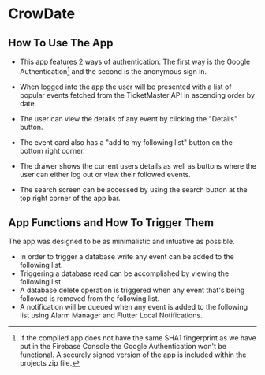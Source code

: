# CrowDate


## How To Use The App

 - This app features 2 ways of authentication. The first way is the
   Google Authentication[^auth]  and the second is the anonymous sign
   in.
 - When logged into the app the user will be presented with a list of
   popular events fetched from the TicketMaster API in ascending order
   by date.

 - The user can view the details of any event by clicking the "Details" button.

 - The event card also has a "add to my following list" button on the bottom right corner.

 - The drawer shows the current users details as well as buttons where the user can either log out or view their followed events.

 - The search screen can be accessed by using the search button at the top right corner of the app bar.


## App Functions and How To Trigger Them

The app was designed to be as minimalistic and intuative as possible.

 - In order to trigger a database write any event can be added to the following list. 
 - Triggering a database read can be accomplished by viewing the following list.
 - A database delete operation is triggered when any event that's being followed is removed from the following list.
 - A notification will be queued when any event is added to the following list using Alarm Manager and Flutter Local Notifications.
  

[^auth]: If the compiled app does not have the same SHA1 fingerprint as we have put in the Firebase Console the Google Authentication won't be functional. A securely signed version of the app is included within the projects zip file.